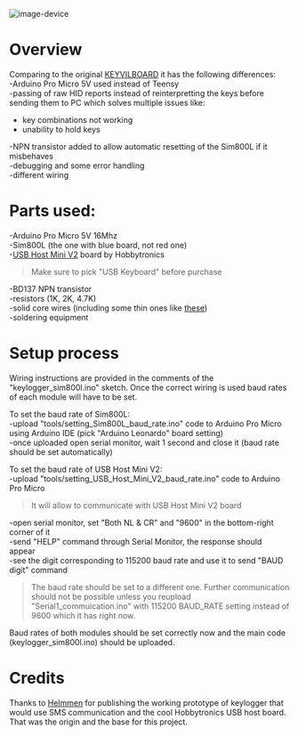 ![image-device](https://i.imgur.com/B8xKmBY.png)

# Overview  
Comparing to the original [KEYVILBOARD](https://github.com/helmmen/KEYVILBOARD) it has the following differences:  
-Arduino Pro Micro 5V used instead of Teensy  
-passing of raw HID reports instead of reinterpretting the keys before sending them to PC which solves multiple issues like:  
- key combinations not working  
- unability to hold keys  

-NPN transistor added to allow automatic resetting of the Sim800L if it misbehaves  
-debugging and some error handling  
-different wiring  
 
# Parts used:  
-Arduino Pro Micro 5V 16Mhz  
-Sim800L (the one with blue board, not red one)  
-[USB Host Mini V2](http://www.hobbytronics.co.uk/usb-host-mini) board by Hobbytronics  
> Make sure to pick "USB Keyboard" before purchase  

-BD137 NPN transistor  
-resistors (1K, 2K, 4.7K)  
-solid core wires (including some thin ones like [these](https://www.ebay.co.uk/itm/30AWG-Insulated-Silver-Plated-Single-Core-Copper-PCB-0-25mm-Kynar-Wrapping-Wire/263504549866))  
-soldering equipment  

# Setup process  
Wiring instructions are provided in the comments of the "keylogger_sim800l.ino" sketch.
Once the correct wiring is used baud rates of each module will have to be set.  
 
To set the baud rate of Sim800L:  
-upload "tools/setting_Sim800L_baud_rate.ino" code to Arduino Pro Micro using Arduino IDE (pick "Arduino Leonardo" board setting)  
-once uploaded open serial monitor, wait 1 second and close it (baud rate should be set automatically)  

To set the baud rate of USB Host Mini V2:  
-upload "tools/setting_USB_Host_Mini_V2_baud_rate.ino" code to Arduino Pro Micro  
> It will allow to communicate with USB Host Mini V2 board  

-open serial monitor, set "Both NL & CR" and "9600" in the bottom-right corner of it  
-send "HELP" command through Serial Monitor, the response should appear  
-see the digit corresponding to 115200 baud rate and use it to send "BAUD digit" command  
> The baud rate should be set to a different one. Further communication should not be possible unless you reupload "Serial1_commuication.ino" with 115200 BAUD_RATE setting instead of 9600 which it has right now.  

Baud rates of both modules should be set correctly now and the main code (keylogger_sim800l.ino) should be uploaded.


# Credits  
Thanks to [Helmmen](https://github.com/helmmen/KEYVILBOARD) for publishing the working prototype of keylogger that would use SMS communication and the cool Hobbytronics USB host board. That was the origin and the base for this project.  
